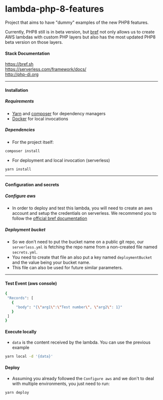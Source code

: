 # lambda-php-8-features
Project that aims to have "dummy" examples of the new PHP8 features.


Currently, PHP8 still is in beta version, but [bref](https://github.com/brefphp/bref) not only allows us to create AWS lambdas with custom PHP layers but also has the most updated PHP8 beta version on those layers.

#### Stack Documentation
https://bref.sh <br />
https://serverless.com/framework/docs/ <br />
http://php-di.org <br />

----
#### Installation

##### Requirements
* [Yarn](https://classic.yarnpkg.com/en/docs/install/) and [composer](https://getcomposer.org/download/) for dependency managers
* [Docker](https://docs.docker.com/get-docker/) for local invocations

##### Dependencies
* For the project itself:
```bash
composer install
```

* For deployment and local invocation (serverless)
```bash
yarn install
```

----
#### Configuration and secrets

##### Configure aws
* In order to deploy and test this lambda, you will need to create an aws account and setup the credentials on serverless.
We recommend you to follow the [official bref documentation](https://bref.sh/docs/installation.html#serverless)

##### Deployment bucket
* So we don't need to put the bucket name on a public git repo, our `serverless.yml` is fetching the repo name from a non-created file named `secrets.yml`.
* You need to create that file an also put a key named `deploymentBucket` and the value being your bucket name.
* This file can also be used for future similar parameters.

----
#### Test Event (aws console)

```bash
{
 "Records": [
   {
     "body": "{\"arg1\":\"Test number\", \"arg2\": 1}"
   }
 ]
}
```

#### Execute locally
* `data` is the content received by the lambda. You can use the previous example
```bash
yarn local -d '{data}' 
```

#### Deploy
* Assuming you already followed the `Configure aws` and we don't to deal with multiple environments, you just need to run:
```bash
yarn deploy
```
